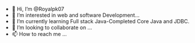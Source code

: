 - 👋 Hi, I’m @Royalpk07
- 👀 I’m interested in web and software Development...
- 🌱 I’m currently learning Full stack Java-Completed Core Java and JDBC.
- 💞️ I’m looking to collaborate on ...
- 📫 How to reach me ...

<!---
Royalpk07/Royalpk07 is a ✨ special ✨ repository because its `README.md` (this file) appears on your GitHub profile.
You can click the Preview link to take a look at your changes.
--->
